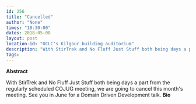 ```yaml
---
id: 256
title: "Cancelled"
author: "None"
times: "18:30:00"
dates: 2018-05-08
layout: post
location-id: "OCLC's Kilgour building auditorium"  
description: "With StirTrek and No Fluff Just Stuff both being days a part from the regularly scheduled COJUG meeting, we are going to cancel this month's meeting. See you in June for a Domain Driven Development talk."
tags: 
---
```

 **Abstract**

With StirTrek and No Fluff Just Stuff both being days a part from the regularly scheduled COJUG meeting, we are going to cancel this month's meeting. See you in June for a Domain Driven Development talk.
**Bio**

